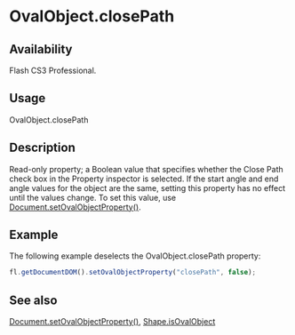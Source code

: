 # OvalObject.closePath

## Availability

Flash CS3 Professional.

## Usage

OvalObject.closePath

## Description

Read-only property; a Boolean value that specifies whether the Close Path check box in the Property inspector is selected. If the start angle and end angle values for the object are the same, setting this property has no effect until the values change.
To set this value, use [Document.setOvalObjectProperty()](../Document_object/Document590.md).

## Example

The following example deselects the OvalObject.closePath property:

```javascript
fl.getDocumentDOM().setOvalObjectProperty("closePath", false);
```

## See also

[Document.setOvalObjectProperty()](../Document_object/Document590.md), [Shape.isOvalObject](../Shape_object/Shape9.md)
